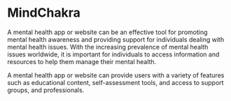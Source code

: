 # MindChakra
A mental health app or website can be an effective tool for promoting mental health awareness and providing support for individuals dealing with mental health issues.
With the increasing prevalence of mental health issues worldwide,
it is important for individuals to access information and resources to help them manage their mental health.

A mental health app or website can provide users with a variety of features such as educational content, self-assessment tools, and access to support groups, and professionals. 
